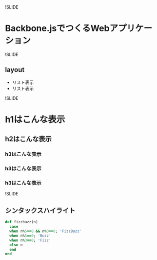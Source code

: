 !SLIDE
# Backbone.jsでつくるWebアプリケーション

!SLIDE
## layout
* リスト表示
* リスト表示

!SLIDE
# h1はこんな表示
## h2はこんな表示
### h3はこんな表示
### h3はこんな表示
### h3はこんな表示

!SLIDE
## シンタックスハイライト
```ruby
def fizzbuzz(n)
  case
  when n%5==0 && n%3==0; 'FizzBuzz'
  when n%5==0; 'Buzz'
  when n%3==0; 'Fizz'
  else n
  end
end
```
